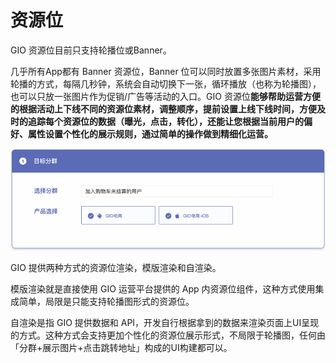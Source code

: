 # 资源位

GIO 资源位目前只支持轮播位或Banner。

几乎所有App都有 Banner 资源位，Banner 位可以同时放置多张图片素材，采用轮播的方式，每隔几秒钟，系统会自动切换下一张，循环播放（也称为轮播图），也可以只放一张图片作为促销/广告等活动的入口。GIO 资源位**能够帮助运营方便的根据活动上下线不同的资源位素材，调整顺序，提前设置上线下线时间，方便及时的追踪每个资源位的数据（曝光，点击，转化），还能让您根据当前用户的偏好、属性设置个性化的展示规则，通过简单的操作做到精细化运营。**

![](../../.gitbook/assets/image%20%28152%29.png)



GIO 提供两种方式的资源位渲染，模版渲染和自渲染。

模版渲染就是直接使用 GIO 运营平台提供的 App 内资源位组件，这种方式使用集成简单，局限是只能支持轮播图形式的资源位。

自渲染是指 GIO 提供数据和 API，开发自行根据拿到的数据来渲染页面上UI呈现的方式。这种方式会支持更加个性化的资源位展示形式，不局限于轮播图，任何由「分群+展示图片+点击跳转地址」构成的UI构建都可以。

